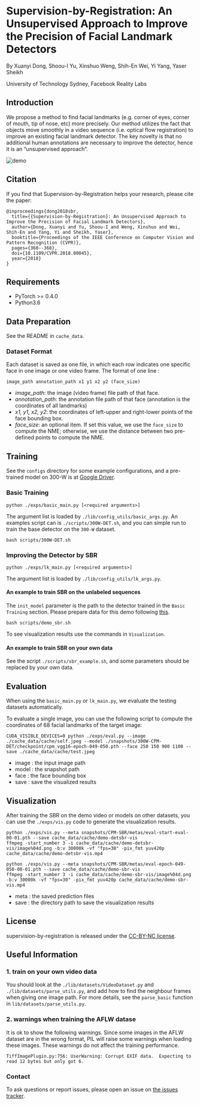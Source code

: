 # Supervision-by-Registration: An Unsupervised Approach to Improve the Precision of Facial Landmark Detectors
By Xuanyi Dong, Shoou-I Yu, Xinshuo Weng, Shih-En Wei, Yi Yang, Yaser Sheikh

University of Technology Sydney, Facebook Reality Labs

## Introduction
We propose a method to find facial landmarks (e.g. corner of eyes, corner of mouth, tip of nose, etc) more precisely.
Our method utilizes the fact that objects move smoothly in a video sequence (i.e. optical flow registration) to improve an existing facial landmark detector.
The key novelty is that no additional human annotations are necessary to improve the detector, hence it is an “unsupervised approach”.

![demo](https://github.com/D-X-Y/landmark-detection/blob/master/SBR/cache_data/cache/demo.gif)

## Citation
If you find that Supervision-by-Registration helps your research, please cite the paper:
```
@inproceedings{dong2018sbr,
  title={{Supervision-by-Registration}: An Unsupervised Approach to Improve the Precision of Facial Landmark Detectors},
  author={Dong, Xuanyi and Yu, Shoou-I and Weng, Xinshuo and Wei, Shih-En and Yang, Yi and Sheikh, Yaser},
  booktitle={Proceedings of the IEEE Conference on Computer Vision and Pattern Recognition (CVPR)},
  pages={360--368},
  doi={10.1109/CVPR.2018.00045},
  year={2018}
}
```

## Requirements
- PyTorch >= 0.4.0
- Python3.6

## Data Preparation

See the README in `cache_data`.

### Dataset Format
Each dataset is saved as one file, in which each row indicates one specific face in one image or one video frame.
The format of one line : 
```
image_path annotation_path x1 y1 x2 y2 (face_size)
```
- *image_path*: the image (video frame) file path of that face.
- *annotation_path*: the annotation file path of that face (annotation is the coordinates of all landmarks)
- *x1, y1, x2, y2*: the coordinates of left-upper and right-lower points of the face bounding box.
- *face_size*: an optional item. If set this value, we use the `face_size` to compute the NME; otherwise, we use the distance between two pre-defined points to compute the NME.

## Training

See the `configs` directory for some example configurations, and a pre-trained model on 300-W is at [Google Driver](https://drive.google.com/drive/folders/1ylMoVuUaNPqP7GSeWS3yE-wfU9JEJSSu).

### Basic Training
```
python ./exps/basic_main.py [<required arguments>]
```
The argument list is loaded by `./lib/config_utils/basic_args.py`.
An examples script can is `./scripts/300W-DET.sh`, and you can simple run to train the base detector on the `300-W` dataset.
```
bash scripts/300W-DET.sh
```

### Improving the Detector by SBR
```
python ./exps/lk_main.py [<required arguments>]
```
The argument list is loaded by `./lib/config_utils/lk_args.py`.


#### An example to train SBR on the unlabeled sequences
The `init_model` parameter is the path to the detector trained in the `Basic Training` section.
Please prepare data for this demo following [this](https://github.com/D-X-Y/landmark-detection/tree/master/SBR/cache_data#a-short-demo-video-sequence).
```
bash scripts/demo_sbr.sh
```
To see visualization results use the commands in `Visualization`.

#### An example to train SBR on your own data
See the script `./scripts/sbr_example.sh`, and some parameters should be replaced by your own data.


## Evaluation

When using the `basic_main.py` or `lk_main.py`, we evaluate the testing datasets automatically.

To evaluate a single image, you can use the following script to compute the coordinates of 68 facial landmarks of the target image:
```
CUDA_VISIBLE_DEVICES=0 python ./exps/eval.py --image ./cache_data/cache/self.jpeg --model ./snapshots/300W-CPM-DET/checkpoint/cpm_vgg16-epoch-049-050.pth --face 250 150 900 1100 --save ./cache_data/cache/test.jpeg
```
- image : the input image path
- model : the snapshot path
- face  : the face bounding box
- save  : save the visualized results


## Visualization

After training the SBR on the demo video or models on other datasets, you can use the `./exps/vis.py` code to generate the visualization results.
```
python ./exps/vis.py --meta snapshots/CPM-SBR/metas/eval-start-eval-00-01.pth --save cache_data/cache/demo-detsbr-vis
ffmpeg -start_number 3 -i cache_data/cache/demo-detsbr-vis/image%04d.png -b:v 30000k -vf "fps=30" -pix_fmt yuv420p cache_data/cache/demo-detsbr-vis.mp4

python ./exps/vis.py --meta snapshots/CPM-SBR/metas/eval-epoch-049-050-00-01.pth --save cache_data/cache/demo-sbr-vis
ffmpeg -start_number 3 -i cache_data/cache/demo-sbr-vis/image%04d.png -b:v 30000k -vf "fps=30" -pix_fmt yuv420p cache_data/cache/demo-sbr-vis.mp4
```
- meta : the saved prediction files
- save : the directory path to save the visualization results


## License
supervision-by-registration is released under the [CC-BY-NC license](https://github.com/facebookresearch/supervision-by-registration/blob/master/LICENSE).


## Useful Information

### 1. train on your own video data
You should look at the `./lib/datasets/VideoDataset.py` and `./lib/datasets/parse_utils.py`, and add how to find the neighbour frames when giving one image path.
For more details, see the `parse_basic` function in `lib/datasets/parse_utils.py`.

### 2. warnings when training the AFLW datase
It is ok to show the following warnings. Since some images in the AFLW dataset are in the wrong format, PIL will raise some warnings when loading these images. These warnings do not affect the training performance.
```
TiffImagePlugin.py:756: UserWarning: Corrupt EXIF data.  Expecting to read 12 bytes but only got 6.
```

### Contact
To ask questions or report issues, please open an issue on [the issues tracker](https://github.com/D-X-Y/landmark-detection/issues).

